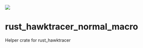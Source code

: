 ![](https://github.com/AlexEne/rust_hawktracer_normal_macro/workflows/Tests/badge.svg)
# rust_hawktracer_normal_macro
Helper crate for rust_hawktracer
